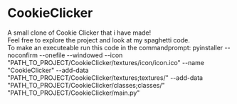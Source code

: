 # CookieClicker
A small clone of Cookie Clicker that i have made!  
Feel free to explore the project and look at my spaghetti code.  
To make an executeable run this code in the commandprompt: pyinstaller --noconfirm --onefile --windowed --icon "PATH_TO_PROJECT/CookieClicker/textures/icon/icon.ico" --name "CookieClicker" --add-data "PATH_TO_PROJECT/CookieClicker/textures;textures/" --add-data "PATH_TO_PROJECT/CookieClicker/classes;classes/"  "PATH_TO_PROJECT/CookieClicker/main.py"
